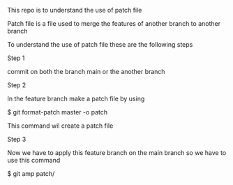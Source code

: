This repo is to understand the use of patch file 

   Patch file is a file used to merge the features of another branch to another branch 

To understand the use of patch file these are the following steps

Step 1

commit on both the branch main or the another branch 

Step 2 

In the feature branch make a patch file by using 

$ git format-patch master -o patch

This command wil create a patch file

Step 3
 
 Now we have to apply this feature branch on the main branch so we have to use this command

 $ git amp patch/<your patch file name>



